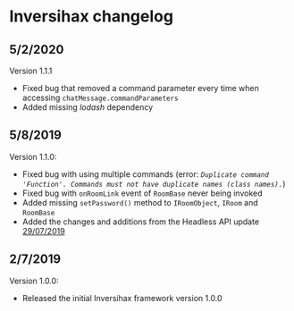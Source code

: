 # Inversihax changelog

## 5/2/2020
Version 1.1.1
- Fixed bug that removed a command parameter every time when accessing `chatMessage.commandParameters`
- Added missing *lodash* dependency

## 5/8/2019
Version 1.1.0:
- Fixed bug with using multiple commands (error: *`Duplicate command 'Function'. Commands must not have duplicate names (class names).`*)
- Fixed bug with `onRoomLink` event of `RoomBase` never being invoked
- Added missing `setPassword()` method to `IRoomObject`, `IRoom` and `RoomBase`
- Added the changes and additions from the Headless API update [29/07/2019](https://github.com/haxball/haxball-issues/wiki/Headless-Host-Changelog#29072019)

## 2/7/2019
Version 1.0.0:
- Released the initial Inversihax framework version 1.0.0